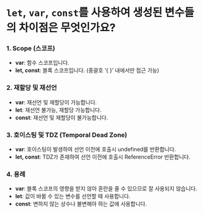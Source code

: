 # `let`, `var`, `const`를 사용하여 생성된 변수들의 차이점은 무엇인가요?
### 1. Scope (스코프)  
- **var**: 함수 스코프입니다.
- **let, const**: 블록 스코프입니다. (중괄호 ‘{ }’ 내에서만 접근 가능)
### 2. 재할당 및 재선언
- **var**: 재선언 및 재할당이 가능합니다.
- **let**: 재선언 불가능, 재할당 가능합니다.
- **const**: 재선언 및 재할당이 불가능합니다.
### 3. 호이스팅 및 TDZ (Temporal Dead Zone)
- **var**: 호이스팅이 발생하여 선언 이전에 호출시 undefined를 반환합니다.
- **let, const**: TDZ가 존재하여 선언 이전에 호출시 ReferenceError 반환합니다.
### 4. 용례
- **var**: 블록 스코프의 영향을 받지 않아 혼란을 줄 수 있으므로 잘 사용되지 않습니다.
- **let**: 값이 바뀔 수 있는 변수를 선언할 때 사용합니다.
- **const**: 변하지 않는 상수나 불변해야 하는 값에 사용합니다.
